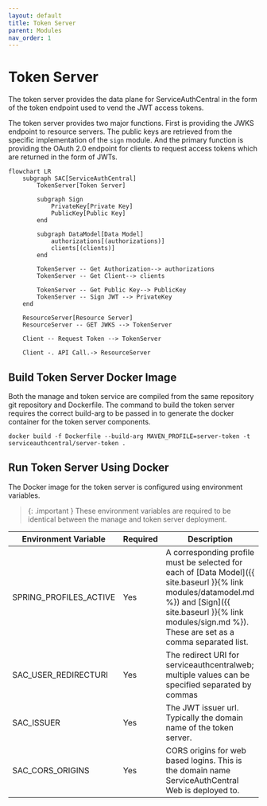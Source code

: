 ```yaml
---
layout: default
title: Token Server
parent: Modules
nav_order: 1
---
```


# Token Server

The token server provides the data plane for ServiceAuthCentral in the form of the token endpoint used to vend the JWT access tokens.

The token server provides two major functions. First is providing the JWKS endpoint to resource servers. The public keys are retrieved from the specific implementation of the `sign` module. And the primary function is providing the OAuth 2.0 endpoint for clients to request access tokens which are returned in the form of JWTs.

```mermaid
flowchart LR
    subgraph SAC[ServiceAuthCentral]
        TokenServer[Token Server]

        subgraph Sign
            PrivateKey[Private Key]
            PublicKey[Public Key]
        end

        subgraph DataModel[Data Model]
            authorizations[(authorizations)]
            clients[(clients)]
        end

        TokenServer -- Get Authorization--> authorizations
        TokenServer -- Get Client--> clients

        TokenServer -- Get Public Key--> PublicKey
        TokenServer -- Sign JWT --> PrivateKey
    end

    ResourceServer[Resource Server]
    ResourceServer -- GET JWKS --> TokenServer

    Client -- Request Token --> TokenServer

    Client -. API Call.-> ResourceServer
```

## Build Token Server Docker Image

Both the manage and token service are compiled from the same repository git repository and Dockerfile. The command to build the token server requires the correct build-arg to be passed in to generate the docker container for the token server components.

```
docker build -f Dockerfile --build-arg MAVEN_PROFILE=server-token -t serviceauthcentral/server-token .
```

## Run Token Server Using Docker

The Docker image for the token server is configured using environment variables.

> {: .important }
> These environment variables are required to be identical between the manage and token server deployment.

| Environment Variable   | Required | Description                                                                                                                                                                                                            |
| ---------------------- | -------- | ---------------------------------------------------------------------------------------------------------------------------------------------------------------------------------------------------------------------- |
| SPRING_PROFILES_ACTIVE | Yes      | A corresponding profile must be selected for each of [Data Model]({{ site.baseurl }}{% link modules/datamodel.md %}) and [Sign]({{ site.baseurl }}{% link modules/sign.md %}). These are set as a comma separated list. |
| SAC_USER_REDIRECTURI   | Yes      | The redirect URI for serviceauthcentralweb; multiple values can be specified separated by commas                                                                                                                       |
| SAC_ISSUER             | Yes      | The JWT issuer url. Typically the domain name of the token server.                                                                                                                                                     |
| SAC_CORS_ORIGINS       | Yes      | CORS origins for web based logins. This is the domain name ServiceAuthCentral Web is deployed to.                                                                                                                      |
